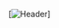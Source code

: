 [![Header](https://raw.githubusercontent.com/MartinHeinz/<OWNER>/<OWNER>/readme_header.png "header-github")]

